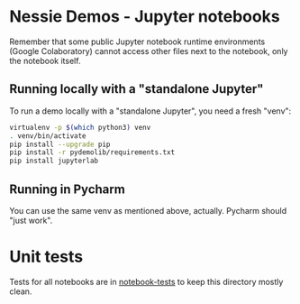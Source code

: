 # Nessie Demos - Jupyter notebooks

Remember that some public Jupyter notebook runtime environments
(Google Colaboratory) cannot access other files next to the notebook, only the
notebook itself.

## Running locally with a "standalone Jupyter"

To run a demo locally with a "standalone Jupyter", you need a fresh "venv":

```bash
virtualenv -p $(which python3) venv
. venv/bin/activate
pip install --upgrade pip
pip install -r pydemolib/requirements.txt
pip install jupyterlab
```

## Running in Pycharm

You can use the same venv as mentioned above, actually. Pycharm should "just work".

# Unit tests

Tests for all notebooks are in [notebook-tests](../notebook-tests) to keep this directory mostly clean.
